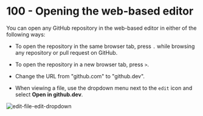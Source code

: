 # 100 - Opening the web-based editor

You can open any GitHub repository in the web-based editor in either of the following ways:

- To open the repository in the same browser tab, press ```.``` while browsing any repository or pull request on GitHub.

- To open the repository in a new browser tab, press ```>```.

- Change the URL from "github.com" to "github.dev".

- When viewing a file, use the dropdown menu next to the ```edit``` icon and select **Open in github.dev**.

![edit-file-edit-dropdown](https://user-images.githubusercontent.com/1499433/200333735-7630aa61-4b75-43a5-ab0e-673528a61de5.png)